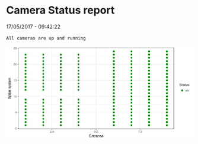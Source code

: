 Camera Status report
================
17/05/2017 - 09:42:22

    All cameras are up and running

![](camreport_files/figure-markdown_github/unnamed-chunk-2-1.png)
